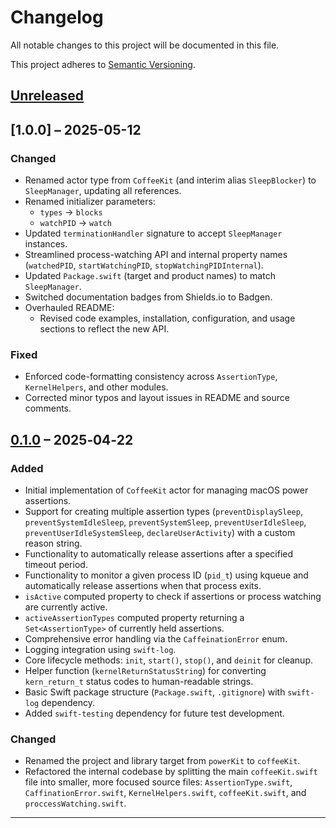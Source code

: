 # Changelog

All notable changes to this project will be documented in this file.

This project adheres to [Semantic Versioning](https://semver.org/spec/v2.0.0.html).

## [Unreleased]

## [1.0.0] – 2025-05-12

### Changed
- Renamed actor type from `CoffeeKit` (and interim alias `SleepBlocker`) to `SleepManager`, updating all references.  
- Renamed initializer parameters:
  - `types` → `blocks`
  - `watchPID` → `watch`
- Updated `terminationHandler` signature to accept `SleepManager` instances.  
- Streamlined process-watching API and internal property names (`watchedPID`, `startWatchingPID`, `stopWatchingPIDInternal`).  
- Updated `Package.swift` (target and product names) to match `SleepManager`.  
- Switched documentation badges from Shields.io to Badgen.  
- Overhauled README:
  - Revised code examples, installation, configuration, and usage sections to reflect the new API.

### Fixed
- Enforced code-formatting consistency across `AssertionType`, `KernelHelpers`, and other modules.  
- Corrected minor typos and layout issues in README and source comments.  

## [0.1.0] – 2025‑04‑22

### Added

* Initial implementation of `CoffeeKit` actor for managing macOS power assertions.
* Support for creating multiple assertion types (`preventDisplaySleep`, `preventSystemIdleSleep`, `preventSystemSleep`, `preventUserIdleSleep`, `preventUserIdleSystemSleep`, `declareUserActivity`) with a custom reason string.
* Functionality to automatically release assertions after a specified timeout period.
* Functionality to monitor a given process ID (`pid_t`) using kqueue and automatically release assertions when that process exits.
* `isActive` computed property to check if assertions or process watching are currently active.
* `activeAssertionTypes` computed property returning a `Set<AssertionType>` of currently held assertions.
* Comprehensive error handling via the `CaffeinationError` enum.
* Logging integration using `swift-log`.
* Core lifecycle methods: `init`, `start()`, `stop()`, and `deinit` for cleanup.
* Helper function (`kernelReturnStatusString`) for converting `kern_return_t` status codes to human-readable strings.
* Basic Swift package structure (`Package.swift`, `.gitignore`) with `swift-log` dependency.
* Added `swift-testing` dependency for future test development.

### Changed

* Renamed the project and library target from `powerKit` to `coffeeKit`.
* Refactored the internal codebase by splitting the main `coffeeKit.swift` file into smaller, more focused source files: `AssertionType.swift`, `CaffinationError.swift`, `KernelHelpers.swift`, `coffeeKit.swift`, and `proccessWatching.swift`.

---

[Unreleased]: https://github.com/philocalyst/coffeeKit/compare/v0.2.0...HEAD  
[0.2.0]: https://github.com/philocalyst/coffeeKit/compare/v0.1.1...v0.2.0
[0.1.0]: https://github.com/philocalyst/coffeeKit/tree/b1e0672971ef9e0dd0d9ffb1c6ec9936ded3b5a7
